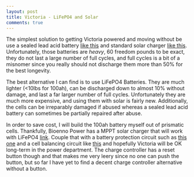 ```yaml
---
layout: post
title: Victoria - LiFePO4 and Solar
comments: true
---
```


The simplest solution to getting Victoria powered and moving without be use a sealed lead acid battery [like this](http://www.amazon.com/dp/B004DR09Z2/ref=pd_lpo_sbs_dp_ss_3?pf_rd_p=1944687702&pf_rd_s=lpo-top-stripe-1&pf_rd_t=201&pf_rd_i=B00BMUDOLE&pf_rd_m=ATVPDKIKX0DER&pf_rd_r=0YHC6QHNXW9G6TN2QNWT) and standard solar charger [like this](http://www.amazon.com/TRACER-3215RN-Solar-Charge-Controller/dp/B008KWPGAE). Unfortunately, those batteries are *heavy*, 60 freedom pounds to be exact, they do not last a large number of full cycles, and full cycles is a bit of a misnomer since you really should not discharge them more than 50% for the best longevity.

The best alternative I can find is to use LiFePO4 Batteries. They are much lighter (<10lbs for 100ah), can be discharged down to almost 10% without damage, and last a far larger number of full cycles. Unfortunately they are much more expensive, and using them with solar is fairly new. Additionally, the cells can be irreparably damaged if abused whereas a sealed lead acid battery can sometimes be partially repaired after abuse.

In order to save cost, I will build the 100ah battery myself out of prismatic cells. Thankfully, Bioenno Power has a MPPT solar charger that will work with LiFePO4 [link](https://www.bioennopower.com/products/12v-24v-20a-mppt-solar-charge-controller-for-lifepo4-batteries-sc-122420wm?variant=9849056901). Couple that with a battery protection circuit such as [this one](http://www.bestechpower.com/128v4spcmbmspcbforlifepo4batterypack/PCM-D175.html) and a cell balancing circuit like [this](http://www.bestechpower.com/balanceboard/HCX-D136.html) and hopefully Victoria will be OK long-term in the power department. The charge controller has a reset button though and that makes me very leery since no one can push the button, but so far I have yet to find a decent charge controller alternative without a button.